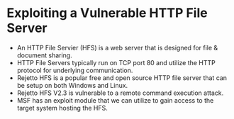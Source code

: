 # Exploiting a Vulnerable HTTP File Server

- An HTTP File Servier (HFS) is a web server that is designed for file & document sharing.
- HTTP File Servers typically run on TCP port 80 and utilize the HTTP protocol for underlying communication.
- Rejetto HFS is a popular free and open source HTTP file server that can be setup on both Windows and Linux.
- Rejetto HFS V2.3 is vulnerable to a remote command execution attack.
- MSF has an exploit module that we can utilize to gain access to the target system hosting the HFS.


